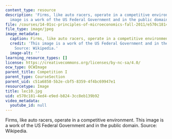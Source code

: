 ```yaml
---
content_type: resource
description: 'Firms, like auto racers, operate in a competitive environment. This
  image is a work of the US Federal Government and in the public domain. Source: Wikipedia.'
file: /courses/14-01sc-principles-of-microeconomics-fall-2011/e570c1814ed4e9edb8243cc8eb139b92_lec10.jpg
file_type: image/jpeg
image_metadata:
  caption: Firms, like auto racers, operate in a competitive environment.
  credit: 'This image is a work of the US Federal Government and in the public domain.
    Source: Wikipedia.'
  image-alt: ''
learning_resource_types: []
license: https://creativecommons.org/licenses/by-nc-sa/4.0/
ocw_type: OCWImage
parent_title: Competition I
parent_type: CourseSection
parent_uid: c51a6858-5b2e-cbf5-8359-4f4bc69947e1
resourcetype: Image
title: lec10.jpg
uid: e570c181-4ed4-e9ed-b824-3cc8eb139b92
video_metadata:
  youtube_id: null
---
```

Firms, like auto racers, operate in a competitive environment. This image is a work of the US Federal Government and in the public domain. Source: Wikipedia.